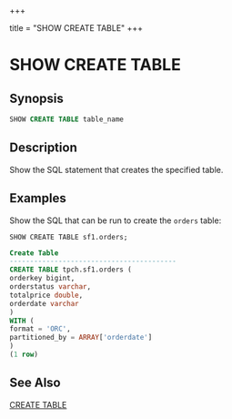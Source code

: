+++

title = "SHOW CREATE TABLE"
+++

SHOW CREATE TABLE
=================

Synopsis
--------

``` sql
SHOW CREATE TABLE table_name
```

Description
-----------

Show the SQL statement that creates the specified table.

Examples
--------

Show the SQL that can be run to create the `orders` table:

    SHOW CREATE TABLE sf1.orders;

``` sql
Create Table
-----------------------------------------
CREATE TABLE tpch.sf1.orders (
orderkey bigint,
orderstatus varchar,
totalprice double,
orderdate varchar
)
WITH (
format = 'ORC',
partitioned_by = ARRAY['orderdate']
)
(1 row)
```

See Also
--------

[CREATE TABLE](./create-table.html)
